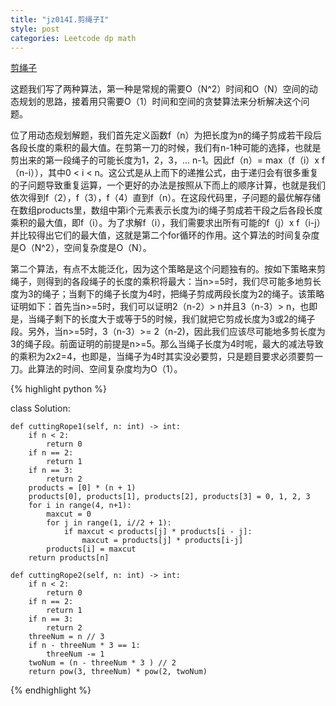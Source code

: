 ```yaml
---
title: "jz014I.剪绳子I"
style: post
categories: Leetcode dp math
---
```


[剪绳子](https://leetcode-cn.com/problems/jian-sheng-zi-lcof/)

这题我们写了两种算法，第一种是常规的需要O（N^2）时间和O（N）空间的动态规划的思路，接着用只需要O（1）时间和空间的贪婪算法来分析解决这个问题。

位了用动态规划解题，我们首先定义函数f（n）为把长度为n的绳子剪成若干段后各段长度的乘积的最大值。在剪第一刀的时候，我们有n-1种可能的选择，也就是剪出来的第一段绳子的可能长度为1，2，3，... n-1。因此f（n）= max（f（i）x f（n-i）），其中0 < i < n。这公式是从上而下的递推公式，由于递归会有很多重复的子问题导致重复运算，一个更好的办法是按照从下而上的顺序计算，也就是我们依次得到f（2），f（3），f（4）直到f（n）。在这段代码里，子问题的最优解存储在数组products里，数组中第i个元素表示长度为i的绳子剪成若干段之后各段长度乘积的最大值，即f（i）。为了求解f（i），我们需要求出所有可能的f（j）x f（i-j）并比较得出它们的最大值，这就是第二个for循环的作用。这个算法的时间复杂度是O（N^2），空间复杂度是O（N）。

第二个算法，有点不太能泛化，因为这个策略是这个问题独有的。按如下策略来剪绳子，则得到的各段绳子的长度的乘积将最大：当n>=5时，我们尽可能多地剪长度为3的绳子；当剩下的绳子长度为4时，把绳子剪成两段长度为2的绳子。该策略证明如下：首先当n>=5时，我们可以证明2（n-2）> n并且3（n-3）> n，也即是，当绳子剩下的长度大于或等于5的时候，我们就把它剪成长度为3或2的绳子段。另外，当n>=5时，3（n-3）>= 2（n-2)，因此我们应该尽可能地多剪长度为3的绳子段。前面证明的前提是n>=5。那么当绳子长度为4时呢，最大的减法导致的乘积为2x2=4，也即是，当绳子为4时其实没必要剪，只是题目要求必须要剪一刀。此算法的时间、空间复杂度均为O（1）。

{% highlight python %}

class Solution:

    def cuttingRope1(self, n: int) -> int:
        if n < 2:
            return 0
        if n == 2:
            return 1
        if n == 3:
            return 2
        products = [0] * (n + 1)
        products[0], products[1], products[2], products[3] = 0, 1, 2, 3
        for i in range(4, n+1):
            maxcut = 0
            for j in range(1, i//2 + 1):
                if maxcut < products[j] * products[i - j]:
                    maxcut = products[j] * products[i-j]
            products[i] = maxcut
        return products[n]

    def cuttingRope2(self, n: int) -> int:
        if n < 2:
            return 0
        if n == 2:
            return 1
        if n == 3:
            return 2
        threeNum = n // 3
        if n - threeNum * 3 == 1:
            threeNum -= 1
        twoNum = (n - threeNum * 3 ) // 2
        return pow(3, threeNum) * pow(2, twoNum)  

{% endhighlight %}

